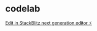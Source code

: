 # codelab

[Edit in StackBlitz next generation editor ⚡️](https://stackblitz.com/~/github.com/sisoalbert/codelab)